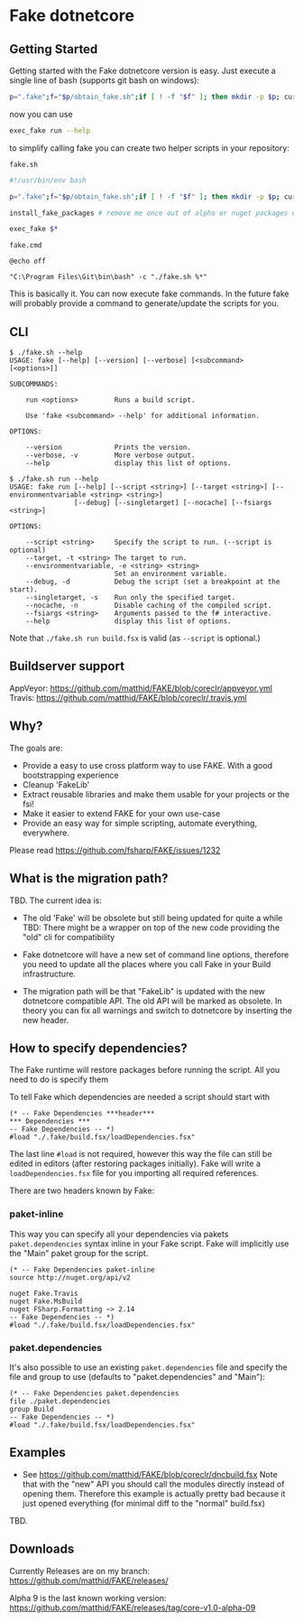 # Fake dotnetcore

## Getting Started

Getting started with the Fake dotnetcore version is easy.
Just execute a single line of bash (supports git bash on windows):

```bash
p=".fake";f="$p/obtain_fake.sh";if [ ! -f "$f" ]; then mkdir -p $p; curl --fail -L -s -o $f https://raw.githubusercontent.com/matthid/FAKE/coreclr/script/obtain_fake.sh; fi; . $f
```

now you can use 

```bash
exec_fake run --help
```

to simplify calling fake you can create two helper scripts in your repository:

`fake.sh`
```bash
#!/usr/bin/env bash

p=".fake";f="$p/obtain_fake.sh";if [ ! -f "$f" ]; then mkdir -p $p; curl --fail -L -s -o $f https://raw.githubusercontent.com/matthid/FAKE/coreclr/script/obtain_fake.sh; fi; . $f

install_fake_packages # remove me once out of alpha or nuget packages uploaded to nuget

exec_fake $*
```

`fake.cmd`
```
@echo off

"C:\Program Files\Git\bin\bash" -c "./fake.sh %*"
```

This is basically it. You can now execute fake commands. In the future fake will probably provide a command to generate/update the scripts for you.

## CLI

```
$ ./fake.sh --help
USAGE: fake [--help] [--version] [--verbose] [<subcommand> [<options>]]

SUBCOMMANDS:

    run <options>         Runs a build script.

    Use 'fake <subcommand> --help' for additional information.

OPTIONS:

    --version             Prints the version.
    --verbose, -v         More verbose output.
    --help                display this list of options.
```

```
$ ./fake.sh run --help
USAGE: fake run [--help] [--script <string>] [--target <string>] [--environmentvariable <string> <string>]
                [--debug] [--singletarget] [--nocache] [--fsiargs <string>]

OPTIONS:

    --script <string>     Specify the script to run. (--script is optional)
    --target, -t <string> The target to run.
    --environmentvariable, -e <string> <string>
                          Set an environment variable.
    --debug, -d           Debug the script (set a breakpoint at the start).
    --singletarget, -s    Run only the specified target.
    --nocache, -n         Disable caching of the compiled script.
    --fsiargs <string>    Arguments passed to the f# interactive.
    --help                display this list of options.
```

Note that `./fake.sh run build.fsx` is valid (as `--script` is optional.)

## Buildserver support

AppVeyor: https://github.com/matthid/FAKE/blob/coreclr/appveyor.yml
Travis: https://github.com/matthid/FAKE/blob/coreclr/.travis.yml

## Why?

The goals are:

 - Provide a easy to use cross platform way to use FAKE. With a good bootstrapping experience
 - Cleanup 'FakeLib' 
 - Extract reusable libraries and make them usable for your projects or the fsi!
 - Make it easier to extend FAKE for your own use-case
 - Provide an easy way for simple scripting, automate everything, everywhere.

Please read https://github.com/fsharp/FAKE/issues/1232

## What is the migration path?

TBD. The current idea is:

- The old 'Fake' will be obsolete but still being updated for quite a while
  TBD: There might be a wrapper on top of the new code providing the "old" cli for compatibility

- Fake dotnetcore will have a new set of command line options, therefore you need to update all the places
  where you call Fake in your Build infrastructure.

- The migration path will be that "FakeLib" is updated with the new dotnetcore compatible API.
  The old API will be marked as obsolete. 
  In theory you can fix all warnings and switch to dotnetcore by inserting the new header.

## How to specify dependencies?

The Fake runtime will restore packages before running the script. All you need to do is specify them

To tell Fake which dependencies are needed a script should start with

```
(* -- Fake Dependencies ***header***
*** Dependencies ***
-- Fake Dependencies -- *)
#load "./.fake/build.fsx/loadDependencies.fsx"
```

The last line `#load` is not required, however
this way the file can still be edited in editors (after restoring packages initially).
Fake will write a `loadDependencies.fsx` file for you importing all required references.

There are two headers known by Fake:

### paket-inline

This way you can specify all your dependencies via pakets `paket.dependencies` syntax inline in your Fake script.
Fake will implicitly use the "Main" paket group for the script.

```
(* -- Fake Dependencies paket-inline
source http://nuget.org/api/v2

nuget Fake.Travis
nuget Fake.MsBuild
nuget FSharp.Formatting ~> 2.14
-- Fake Dependencies -- *)
#load "./.fake/build.fsx/loadDependencies.fsx"
```

### paket.dependencies

It's also possible to use an existing `paket.dependencies` file and specify the file and group to use (defaults to "paket.dependencies" and "Main"):

```
(* -- Fake Dependencies paket.dependencies
file ./paket.dependencies
group Build
-- Fake Dependencies -- *)
#load "./.fake/build.fsx/loadDependencies.fsx"
```


## Examples

- See https://github.com/matthid/FAKE/blob/coreclr/dncbuild.fsx
  Note that with the "new" API you should call the modules directly instead of opening them. 
  Therefore this example is actually pretty bad because it just opened everything (for minimal diff to the "normal" build.fsx)

TBD.

## Downloads

Currently Releases are on my branch: https://github.com/matthid/FAKE/releases/

Alpha 9 is the last known working version: https://github.com/matthid/FAKE/releases/tag/core-v1.0-alpha-09
